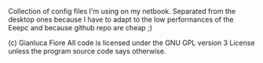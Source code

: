 Collection of config files I'm using on my netbook. Separated from the desktop ones because I have to adapt to the low performances of the Eeepc and because github repo are cheap ;)

(c) Gianluca Fiore
All code is licensed under the GNU GPL version 3 License unless the
program source code says otherwise.

